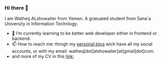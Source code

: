 ### Hi there 👋

I am Watheq ALshowaiter from Yemen. A gratuated student from Sana'a University in Information Technlogy.

 - 🌱 I’m currently learning to be better web developer either in frontend or backend.  
- 📫 How to reach me: throgh my [personal blog](http://watheq.xyz/) wich have all my social accounts, or with my email: watheq[dot]alshowaiter[at]gmail[dot]com.
- and more of my CV in this [link](https://seirah.com/watheq?lang=en);

<!--
**WatheqAlshowaiter/WatheqAlshowaiter** is a ✨ _special_ ✨ repository because its `README.md` (this file) appears on your GitHub profile.

Here are some ideas to get you started:

- 🔭 I’m currently working on ...
- 🌱 I’m currently learning ...
- 👯 I’m looking to collaborate on ...
- 🤔 I’m looking for help with ...
- 💬 Ask me about ...
- 📫 How to reach me: ...
- 😄 Pronouns: ...
- ⚡ Fun fact: ...
-->
